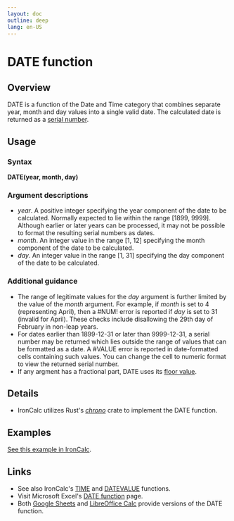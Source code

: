 ```yaml
---
layout: doc
outline: deep
lang: en-US
---
```


# DATE function
## Overview
DATE is a function of the Date and Time category that combines separate year, month and day values into a single valid date. The calculated date is returned as a [serial number](./serial-numbers.md).
## Usage
### Syntax
**DATE(year, month, day)**
### Argument descriptions
* *year*. A positive integer specifying the year component of the date to be calculated. Normally expected to lie within the range [1899, 9999]. Although earlier or later years can be processed, it may not be possible to format the resulting serial numbers as dates.
* *month*. An integer value in the range [1, 12] specifying the month component of the date to be calculated.
* *day*. An integer value in the range [1, 31] specifying the day component of the date to be calculated.
### Additional guidance
* The range of legitimate values for the *day* argument is further limited by the value of the *month* argument. For example, if *month* is set to 4 (representing April), then a #NUM! error is reported if *day* is set to 31 (invalid for April). These checks include disallowing the 29th day of February in non-leap years.
* For dates earlier than 1899-12-31 or later than 9999-12-31, a serial number may be returned which lies outside the range of values that can be formatted as a date. A #VALUE error is reported in date-formatted cells containing such values. You can change the cell to numeric format to view the returned serial number.
* If any argment has a fractional part, DATE uses its [floor value](https://en.wikipedia.org/wiki/Floor_and_ceiling_functions).
<!--@include: ../markdown-snippets/error-type-details.md-->
## Details
* IronCalc utilizes Rust's [*chrono*](https://docs.rs/chrono/latest/chrono/) crate to implement the DATE function.
## Examples
[See this example in IronCalc](https://app.ironcalc.com/?example=DATE).
## Links
* See also IronCalc's [TIME](./TIME) and [DATEVALUE](./DATEVALUE) functions.
* Visit Microsoft Excel's [DATE function](https://support.microsoft.com/en-gb/office/date-function-e36c0c8c-4104-49da-ab83-82328b832349) page.
* Both [Google Sheets](https://support.google.com/docs/answer/3092969) and [LibreOffice Calc](https://wiki.documentfoundation.org/Documentation/Calc_Functions/DATE) provide versions of the DATE function.